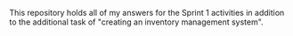 This repository holds all of my answers for the Sprint 1 activities in addition to the additional task of "creating an inventory management system". 
